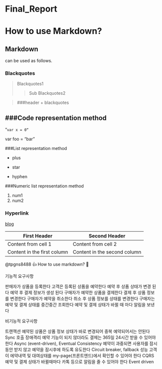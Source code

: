 # Final_Report

How to use Markdown? 
============ 
Markdown 
- 
can be used as follows. 

### Blackquotes 
>Blackquotes1 
>>Sub Blackquotes2 

>###header + blackquotes 


###Code representation method 
----- 
“`var x = 0“` 

var foo = “bar” 
<html> </html> 

###List representation method 
+ plus 
* star 
- hyphen 

###Numeric list representation method 
1. num1 
1. num2 

### Hyperlink 
[blog](blog.naver.com/tpgns8488) 

First Header | Second Header 
------------ | ------------- 
Content from cell 1 | Content from cell 2 
Content in the first column | Content in the second column 

@tpgns8488 :+1: How to use markdown? :tophat: 

기능적 요구사항

판매자가 상품을 등록한다
고객은 등록된 상품을 예약한다
예약 후 상품 상태가 변경 된다
예약 후 결제 정보가 생성 된다
구매자가 예약한 상품을 결제한다
결제 후 상품 정보를 변경한다
구매자가 예약을 취소한다
취소 후 상품 정보를 상태를 변경한다
구매자는 예약 및 결제 상태를 중간중간 조회한다
예약 및 결제 상태가 바뀔 때 마다 알림을 보낸다

비기능적 요구사항

트랜잭션
예약된 상품은 상품 정보 상태가 바로 변경되어 중복 예약되어서는 안된다 Sync 호출
장애격리
예약 기능이 되지 않더라도 결제는 365일 24시간 받을 수 있어야 한다 Async (event-driven), Eventual Consistency
예약이 과중되면 사용자를 잠시동안 받지 않고 예약을 잠시후에 하도록 유도한다 Circuit breaker, fallback
성능
고객이 에약내역 및 대여상태를 my-page(프론트엔드)에서 확인할 수 있어야 한다 CQRS
예약 및 결제 상태가 바뀔때마다 카톡 등으로 알림을 줄 수 있어야 한다 Event driven
